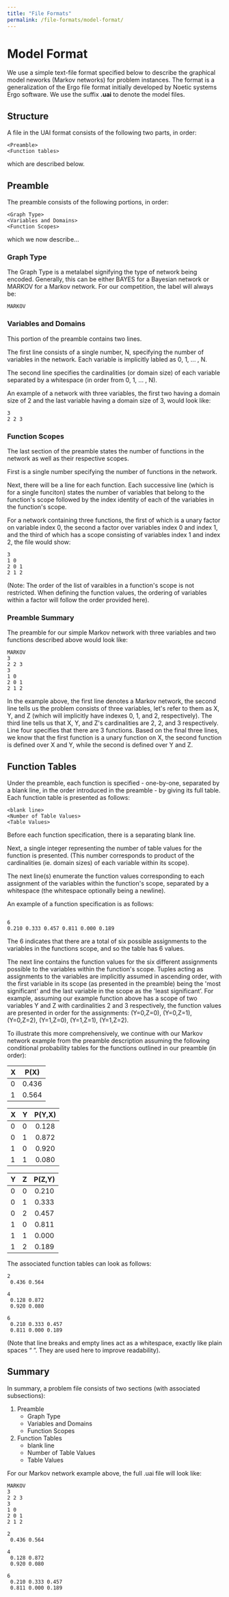 ```yaml
---
title: "File Formats"
permalink: /file-formats/model-format/
---
```


# Model Format
We use a simple text-file format specified below to describe the graphical model neworks (Markov networks) for problem instances. 
The format is a generalization of the Ergo file format initially developed by Noetic systems Ergo software.
We use the suffix **.uai** to denote the model files.

## Structure
A file in the UAI format consists of the following two parts, in order:
```
<Preamble>
<Function tables>
```
which are described below.

## Preamble
The preamble consists of the following portions, in order:
```
<Graph Type>
<Variables and Domains>
<Function Scopes>
```
which we now describe...

### Graph Type

The Graph Type is a metalabel signifying the type of network being encoded.  Generally, this can be either BAYES for a Bayesian network or MARKOV for a Markov network. For our competition, the label will always be:
```
MARKOV
```


### Variables and Domains

This portion of the preamble contains two lines.

The first line consists of a single number, N, specifying the number of variables in the network.
Each variable is implicitly labled as 0, 1, ... , N.

The second line specifies the cardinalities (or domain size) of each variable separated by a whitespace (in order from 0, 1, ... , N).

An example of a network with three variables, the first two having a domain size of 2
and the last variable having a domain size of 3, would look like:
```
3
2 2 3
```

### Function Scopes

The last section of the preamble states the number of functions in the network as well as their respective scopes.

First is a single number specifying the number of functions in the network.

Next, there will be a line for each function.  Each successive line (which is for a single funciton)
states the number of variables that belong to the function's scope followed by the index identity of
each of the variables in the function's scope.

For a network containing three functions, the first of which is a unary factor on variable index 0, the second a factor over variables index 0 and index 1, and the third of which has a scope consisting of variables index 1 and index 2, the file would show:
```
3
1 0
2 0 1
2 1 2
```
(Note: The order of the list of varaibles in a function's scope is not restricted. When defining the function values, the ordering of variables within a factor will follow the order provided here).

### Preamble Summary
The preamble for our simple Markov network with three variables and two functions described above would look like:
```
MARKOV
3
2 2 3
3
1 0
2 0 1
2 1 2
```
In the example above, the first line denotes a Markov network, the second line tells us the problem consists of three variables, let's refer to them as X, Y, and Z (which will implicitly have indexes 0, 1, and 2, respectively). The third line tells us that X, Y, and Z's cardinalities are 2, 2, and 3 respectively. Line four specifies that there are 3 functions. Based on the final three lines, we know that the first function is a unary function on X, the second function is defined over X and Y, while the second is defined over Y and Z.


## Function Tables
Under the preamble, 
each function is specified - one-by-one, separated by a blank line, in the order introduced in the preamble - by giving its full table.  Each function table is presented as follows:
```
<blank line>
<Number of Table Values>
<Table Values>
```
Before each function specification, there is a separating blank line.

Next, a single integer representing the number of table values for the function is presented.  (This number corresponds to product of the cardinalities (ie. domain sizes) of each variable within its scope).

The next line(s) enumerate the function values corresponding to each assignment of the variables within the function's scope, separated by a whitespace (the whitespace optionally being a newline).

An example of a function specification is as follows:
```

6
0.210 0.333 0.457 0.811 0.000 0.189
```
The 6 indicates that there are a total of six possible assignments to the variables in the functions scope, and so the table has 6 values.

The next line contains the function values for the six different assignments possible to the variables within the function's scope.  Tuples acting as assignments to the variables are implicitly assumed in ascending order, with the first variable in its scope (as presented in the preamble) being the 'most significant' and the last variable in the scope as the 'least significant’. For example, assuming our example function above has a scope of two variables Y and Z with cardinalities 2 and 3 respectively, the function values are presented in order for the assignments: (Y=0,Z=0), (Y=0,Z=1), (Y=0,Z=2), (Y=1,Z=0), (Y=1,Z=1), (Y=1,Z=2).

To illustrate this more comprehensively, we continue with our Markov network example from the preamble description assuming the following conditional probability tables for the functions outlined in our preamble (in order):

| X | P(X) |
| :--- | :----: | 
| 0 | 0.436 |
| 1 | 0.564 |


| X |	Y |	P(Y,X) |
| :--- | :--- | :----: | 
| 0 |	0 |	0.128  |
| 0 |	1 |	0.872 |
| 1 |	0 |	0.920 |
| 1 |	1 |	0.080 |


| Y | 	Z | 	P(Z,Y) | 
| :--- | :--- | :----: | 
| 0 | 	0 | 	0.210 | 
| 0 | 	1 | 	0.333 | 
| 0 | 	2 | 	0.457 | 
| 1 | 	0 | 	0.811 | 
| 1 | 	1 | 	0.000 | 
| 1 | 	2 | 	0.189 | 


The associated function tables can look as follows:

```
2
 0.436 0.564

4
 0.128 0.872
 0.920 0.080

6
 0.210 0.333 0.457
 0.811 0.000 0.189
```

(Note that line breaks and empty lines act as a whitespace, exactly like plain spaces “ ”. 
They are used here to improve readability).

## Summary
In summary, a problem file consists of two sections (with associated subsections): 
1. Preamble
    * Graph Type
    * Variables and Domains
    * Function Scopes
2. Function Tables
    * blank line
    * Number of Table Values
    * Table Values


For our Markov network example above, the full .uai file will look like:
```
MARKOV
3
2 2 3
3
1 0
2 0 1
2 1 2

2
 0.436 0.564

4
 0.128 0.872
 0.920 0.080

6
 0.210 0.333 0.457
 0.811 0.000 0.189
```
